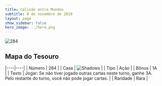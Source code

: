 ```yaml
---
title: Colisão entre Mundos
subtitle: 8 de novembro de 2019
layout: page
show_sidebar: false
hero_image: ../hero.png
---
```


![284](https://cdn.keyforgegame.com/media/card_front/pt/452_284_Q7HHRF75F97J_pt.png)

## Mapa do Tesouro

|----|----|
| Número | 284 |
| Casa | ![Shadows](https://archonarcana.com/images/thumb/e/ee/Shadows.png/22px-Shadows.png "Sombras") |
| Tipo | Ação |
| Bônus | 1A |
| Texto | Jogar: Se não tiver jogado outras cartas neste turno, ganhe 3A. Pelo restante do turno, você não pode jogar cartas. |
| Raridade | Rara |
